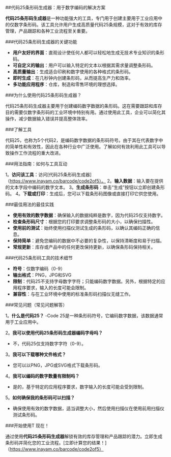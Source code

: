 ##代码25条形码生成器：用于数字编码的解决方案

**代码25条形码生成器**是一种功能强大的工具，专门用于创建主要用于工业应用中的仅数字条形码。该工具允许用户生成高质量代码25条规模，这对于有效的库存管理，产品跟踪和各种工业流程至关重要。

###代码25条形码生成器的关键功能

-  **用户友好的界面**：直观设计使任何人都可以轻松地生成无技术专业知识的条形码。
-  **可自定义的输出**：用户可以输入特定的文本以根据其需求量调整条形码。
-  **高质量输出**：生成适合印刷和数字使用的各种格式的条形码。
-  **即时生成**：在几秒钟内创建条形码，从而提高生产力和效率。
-  **多功能应用程序**：仓库，制造和零售环境的理想选择。

###为什么使用代码25条形码生成器？

代码25条形码生成器主要用于创建编码数字数据的条形码。这在需要跟踪和库存目的需要仅数字条形码的工业环境中特别有用。通过使用此工具，企业可以简化其操作，减少数据输入错误并提高整体效率。

###了解工具

代码25，也称为5个代码2，是编码数字数据的条形码符号。由于其在代表数字中的简单性和有效性，因此在各种行业中广泛使用。了解如何有效利用此工具可以导致操作工作流程的重大改进。

###用法指南：如何与工具互动

1。**访问该工具**：访问[代码25条形码生成器]（https://www.inayam.co/barcode/code2of5）。
2。**输入数据**：输入要在提供的文本字段中编码的数字文本。
3。**生成条形码**：单击“生成”按钮以立即创建条形码。
4。**下载或打印**：生成后，您可以下载条形码图像或直接打印它供您使用。

###最佳用法的最佳实践

-  **使用有效的数字数据**：确保输入的数据纯粹是数字，因为代码25仅支持数字。
-  **检查条形码尺寸**：根据您的打印要求调整条形码的大小，以确保扫描性。
-  **使用前的测试**：始终使用扫描仪测试生成的条形码，以确认其编码正确的信息。
-  **保持简单**：避免您编码的数据中不必要的复杂性，以保持清晰度和易于扫描。
-  **常规更新**：库存或产品中的任何更改保持更新，以确保条形码保持相关。

###代码25条形码工具的技术细节

-  **符号**：仅数字编码（0-9）
-  **输出格式**：PNG，JPG和SVG
-  **限制**：代码25不支持字母数字字符；只能编码数字数据。另外，根据特定的应用程序要求，输入的长度可能会限制。
-  **兼容性**：与在工业环境中使用的标准条形码扫描仪无缝工作。

###常见问题（常见问题解答）

1。**什么是代码25？**
-Code 25是一种条形码符号，它编码数字数据，该数据通常用于工业应用中。

2。**我可以使用代码25条形码生成器编码字母吗？**
- 不，代码25仅支持数字字符（0-9）。

3。**我可以下载哪种文件格式？**
- 您可以以PNG，JPG或SVG格式下载条形码。

4。**我可以编码的数字数量有限制吗？**
- 是的，基于特定的应用程序要求，数字输入的长度可能会受到限制。

5。**如何确保我的条形码可以扫描？**
- 确保使用有效的数字数据，适当调整大小，然后使用扫描仪在使用前用扫描仪测试条形码。

###开始使用T 现在！

通过使用**代码25条形码生成器**解锁有效的库存管理和产品跟踪的潜力。立即生成条形码并简化您的工业流程。[立即计算您的结果！]（https://www.inayam.co/barcode/code2of5）